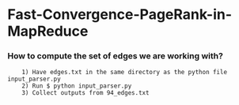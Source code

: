 # Fast-Convergence-PageRank-in-MapReduce

### How to compute the set of edges we are working with?
		1) Have edges.txt in the same directory as the python file input_parser.py
		2) Run $ python input_parser.py
		3) Collect outputs from 94_edges.txt
